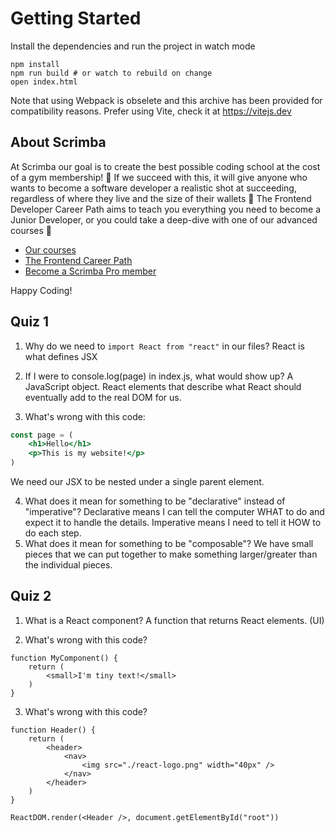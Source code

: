 # Getting Started

Install the dependencies and run the project in watch mode

```
npm install
npm run build # or watch to rebuild on change
open index.html
```

Note that using Webpack is obselete and this archive has been provided
for compatibility reasons. Prefer using Vite, check it at <https://vitejs.dev>

## About Scrimba

At Scrimba our goal is to create the best possible coding school at the cost of a gym membership! 💜
If we succeed with this, it will give anyone who wants to become a software developer a realistic shot at succeeding, regardless of where they live and the size of their wallets 🎉
The Frontend Developer Career Path aims to teach you everything you need to become a Junior Developer, or you could take a deep-dive with one of our advanced courses 🚀

- [Our courses](https://scrimba.com/allcourses)
- [The Frontend Career Path](https://scrimba.com/learn/frontend)
- [Become a Scrimba Pro member](https://scrimba.com/pricing)

Happy Coding!

## Quiz 1

1. Why do we need to `import React from "react"` in our files?
React is what defines JSX

2. If I were to console.log(page) in index.js, what would show up?
A JavaScript object. React elements that describe what React should
eventually add to the real DOM for us.

3. What's wrong with this code:

```jsx
const page = (
    <h1>Hello</h1>
    <p>This is my website!</p>
)
```

We need our JSX to be nested under a single parent element.

4. What does it mean for something to be "declarative" instead of "imperative"?
Declarative means I can tell the computer WHAT to do
and expect it to handle the details. Imperative means I need
to tell it HOW to do each step.
5. What does it mean for something to be "composable"?
We have small pieces that we can put together to make something
larger/greater than the individual pieces.


## Quiz 2

1. What is a React component?
A function that returns React elements. (UI)

2. What's wrong with this code?
```
function MyComponent() {
    return (
        <small>I'm tiny text!</small>
    )
}
```

3. What's wrong with this code?
```
function Header() {
    return (
        <header>
            <nav>
                <img src="./react-logo.png" width="40px" />
            </nav>
        </header>
    )
}

ReactDOM.render(<Header />, document.getElementById("root"))
```
